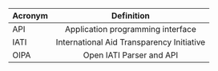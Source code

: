 | Acronym       | Definition                                |
| ------------- |:-----------------------------------------:|
| API           | Application programming interface         |
| IATI          | International Aid Transparency Initiative |
| OIPA          | Open IATI Parser and API                  |
